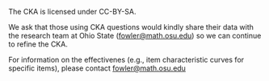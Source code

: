 The CKA is licensed under CC-BY-SA.

We ask that those using CKA questions would kindly share their data
with the research team at Ohio State (fowler@math.osu.edu) so we can
continue to refine the CKA.

For information on the effectivenes (e.g., item characteristic curves
for specific items), please contact fowler@math.osu.edu
